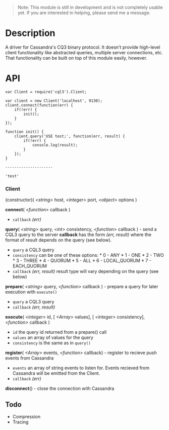> Note: This module is still in development and is not completely usable yet. If you are interested in helping, please send me a message.

Description
===========

A driver for Cassandra's CQ3 binary protocol. It doesn't provide high-level client functionality like abstracted queries, multiple server connections, etc. That functionality can be built on top of this module easily, however.

API
===

    var Client = require('cql3').Client;
    
    var client = new Client('localhost', 9130);
    client.connect(function(err) {
        if(!err) {
            init();
        }
    });
    
    function init() {
        client.query('USE test;', function(err, result) {
            if(!err) {
                console.log(result);
            }
        });
    }
    
    ---------------------
    
    'test'
    
### Client

(constructor)( _&lt;string&gt;_ host, _&lt;integer&gt;_ port, _&lt;object&gt;_ options )

__connect__( _&lt;function&gt;_ callback ) 
* `callback` _(err)_

__query__( _&lt;string&gt;_ query, _&lt;int&gt;_ consistency, _&lt;function&gt;_ callback ) - send a CQL3 query to the server
  __callback__ has the form _(err, result)_ where the format of result depends on the query (see below).
* `query` a CQL3 query
* `consistency` can be one of these options:
      * 0 - ANY
      * 1 - ONE
      * 2 - TWO
      * 3 - THREE
      * 4 - QUORUM
      * 5 - ALL
      * 6 - LOCAL_QUORUM
      * 7 - EACH_QUORUM
* `callback` _(err, result)_ result type will vary depending on the query (see below)
 
__prepare__( _&lt;string&gt;_ query, _&lt;function&gt;_ callback ) - prepare a query for later execution with `execute()`
* `query` a CQL3 query
* `callback` _(err, result)_ 

__execute__( _&lt;integer&gt;_ id, [ _&lt;Array&gt;_ values], [ _&lt;integer&gt;_ consistency], _&lt;function&gt;_ callback )
* `id` the query id returned from a prepare() call
* `values` an array of values for the query
* `consistency` is the same as in `query()`

__register__( _&lt;Array&gt;_ events, _&lt;function&gt;_ callback) - register to recieve push events from Cassandra
* `events` an array of string events to listen for. Events recieved from Cassandra will be emitted from the Client.
* `callback` _(err)_
    
__disconnect__() - close the connection with Cassandra


Todo
----

* Compression
* Tracing
